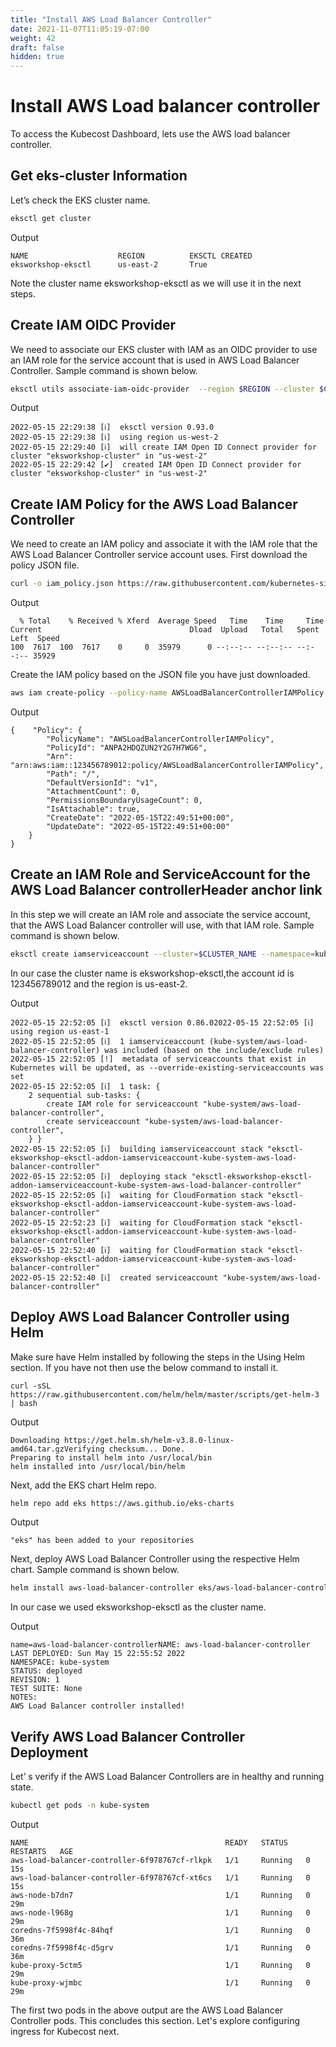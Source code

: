 ```yaml
---
title: "Install AWS Load Balancer Controller"
date: 2021-11-07T11:05:19-07:00
weight: 42
draft: false
hidden: true
---
```


# Install AWS Load balancer controller

To access the Kubecost Dashboard, lets use the AWS load balancer controller.

## Get eks-cluster Information

Let’s check the EKS cluster name.

```bash
eksctl get cluster
```

Output

```
NAME                    REGION          EKSCTL CREATED
eksworkshop-eksctl      us-east-2       True
```

Note the cluster name eksworkshop-eksctl as we will use it in the next steps.

## Create IAM OIDC Provider

We need to associate our EKS cluster with IAM as an OIDC provider to use an IAM role for the service account that is used in AWS Load Balancer Controller. Sample command is shown below.

```bash
eksctl utils associate-iam-oidc-provider  --region $REGION --cluster $CLUSTER_NAME --approve
```

Output

```
2022-05-15 22:29:38 [ℹ]  eksctl version 0.93.0
2022-05-15 22:29:38 [ℹ]  using region us-west-2
2022-05-15 22:29:40 [ℹ]  will create IAM Open ID Connect provider for cluster "eksworkshop-cluster" in "us-west-2"
2022-05-15 22:29:42 [✔]  created IAM Open ID Connect provider for cluster "eksworkshop-cluster" in "us-west-2"
```

## Create IAM Policy for the AWS Load Balancer Controller

We need to create an IAM policy and associate it with the IAM role that the AWS Load Balancer Controller service account uses. First download the policy JSON file.

```bash
curl -o iam_policy.json https://raw.githubusercontent.com/kubernetes-sigs/aws-load-balancer-controller/v2.4.3/docs/install/iam_policy.json
```

Output
```
  % Total    % Received % Xferd  Average Speed   Time    Time     Time  Current                                 Dload  Upload   Total   Spent    Left  Speed
100  7617  100  7617    0     0  35979      0 --:--:-- --:--:-- --:--:-- 35929
```

Create the IAM policy based on the JSON file you have just downloaded.

```bash
aws iam create-policy --policy-name AWSLoadBalancerControllerIAMPolicy  --policy-document file://iam_policy.json
```

Output
```
{    "Policy": {
        "PolicyName": "AWSLoadBalancerControllerIAMPolicy",
        "PolicyId": "ANPA2HDQZUN2Y2G7H7WG6",
        "Arn": "arn:aws:iam::123456789012:policy/AWSLoadBalancerControllerIAMPolicy",
        "Path": "/",
        "DefaultVersionId": "v1",
        "AttachmentCount": 0,
        "PermissionsBoundaryUsageCount": 0,
        "IsAttachable": true,
        "CreateDate": "2022-05-15T22:49:51+00:00",
        "UpdateDate": "2022-05-15T22:49:51+00:00"
    }
}
```

## Create an IAM Role and ServiceAccount for the AWS Load Balancer controllerHeader anchor link

In this step we will create an IAM role and associate the service account, that the AWS Load Balancer controller will use, with that IAM role. Sample command is shown below.

```bash
eksctl create iamserviceaccount --cluster=$CLUSTER_NAME --namespace=kube-system --name=aws-load-balancer-controller --attach-policy-arn=arn:aws:iam::$AWS_ACCOUNT_ID:policy/AWSLoadBalancerControllerIAMPolicy --override-existing-serviceaccounts --region $REGION --approve
```

In our case the cluster name is eksworkshop-eksctl,the account id is 123456789012 and the region is us-east-2.

Output

```
2022-05-15 22:52:05 [ℹ]  eksctl version 0.86.02022-05-15 22:52:05 [ℹ]  using region us-east-1
2022-05-15 22:52:05 [ℹ]  1 iamserviceaccount (kube-system/aws-load-balancer-controller) was included (based on the include/exclude rules)
2022-05-15 22:52:05 [!]  metadata of serviceaccounts that exist in Kubernetes will be updated, as --override-existing-serviceaccounts was set
2022-05-15 22:52:05 [ℹ]  1 task: { 
    2 sequential sub-tasks: { 
        create IAM role for serviceaccount "kube-system/aws-load-balancer-controller",
        create serviceaccount "kube-system/aws-load-balancer-controller",
    } }
2022-05-15 22:52:05 [ℹ]  building iamserviceaccount stack "eksctl-eksworkshop-eksctl-addon-iamserviceaccount-kube-system-aws-load-balancer-controller"
2022-05-15 22:52:05 [ℹ]  deploying stack "eksctl-eksworkshop-eksctl-addon-iamserviceaccount-kube-system-aws-load-balancer-controller"
2022-05-15 22:52:05 [ℹ]  waiting for CloudFormation stack "eksctl-eksworkshop-eksctl-addon-iamserviceaccount-kube-system-aws-load-balancer-controller"
2022-05-15 22:52:23 [ℹ]  waiting for CloudFormation stack "eksctl-eksworkshop-eksctl-addon-iamserviceaccount-kube-system-aws-load-balancer-controller"
2022-05-15 22:52:40 [ℹ]  waiting for CloudFormation stack "eksctl-eksworkshop-eksctl-addon-iamserviceaccount-kube-system-aws-load-balancer-controller"
2022-05-15 22:52:40 [ℹ]  created serviceaccount "kube-system/aws-load-balancer-controller"
```

## Deploy AWS Load Balancer Controller using Helm

Make sure have Helm installed by following the steps in the Using Helm section. If you have not then use the below command to install it.

```
curl -sSL https://raw.githubusercontent.com/helm/helm/master/scripts/get-helm-3 | bash
```

Output

```
Downloading https://get.helm.sh/helm-v3.8.0-linux-amd64.tar.gzVerifying checksum... Done.
Preparing to install helm into /usr/local/bin
helm installed into /usr/local/bin/helm
```

Next, add the EKS chart Helm repo.

```bash
helm repo add eks https://aws.github.io/eks-charts
```
Output
```
"eks" has been added to your repositories
```

Next, deploy AWS Load Balancer Controller using the respective Helm chart. Sample command is shown below.

```bash
helm install aws-load-balancer-controller eks/aws-load-balancer-controller -n kube-system --set clusterName=$CLUSTER_NAME --set serviceAccount.create=false --set serviceAccount.name=aws-load-balancer-controller
```

In our case we used eksworkshop-eksctl as the cluster name.

Output

```
name=aws-load-balancer-controllerNAME: aws-load-balancer-controller
LAST DEPLOYED: Sun May 15 22:55:52 2022
NAMESPACE: kube-system
STATUS: deployed
REVISION: 1
TEST SUITE: None
NOTES:
AWS Load Balancer controller installed!
```

## Verify AWS Load Balancer Controller Deployment

Let’ s verify if the AWS Load Balancer Controllers are in healthy and running state.

```bash
kubectl get pods -n kube-system
```

Output
```
NAME                                            READY   STATUS    RESTARTS   AGE
aws-load-balancer-controller-6f978767cf-rlkpk   1/1     Running   0          15s
aws-load-balancer-controller-6f978767cf-xt6cs   1/1     Running   0          15s
aws-node-b7dn7                                  1/1     Running   0          29m
aws-node-l968g                                  1/1     Running   0          29m
coredns-7f5998f4c-84hqf                         1/1     Running   0          36m
coredns-7f5998f4c-d5grv                         1/1     Running   0          36m
kube-proxy-5ctm5                                1/1     Running   0          29m
kube-proxy-wjmbc                                1/1     Running   0          29m
```

The first two pods in the above output are the AWS Load Balancer Controller pods. This concludes this section. Let's explore configuring ingress for Kubecost next.


